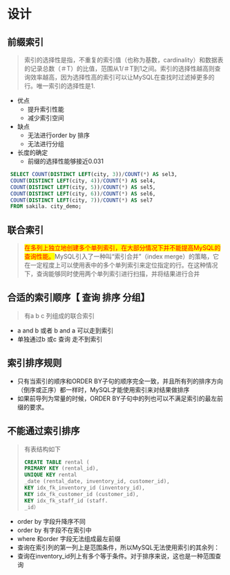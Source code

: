 # 设计

## 前缀索引

> 索引的选择性是指，不重复的索引值（也称为基数，cardinality）和数据表的记录总数（＃T）的比值，范围从1/＃T到1之间。索引的选择性越高则查询效率越高，因为选择性高的索引可以让MySQL在查找时过滤掉更多的行。唯一索引的选择性是1.

* 优点
  * 提升索引性能
  * 减少索引空间
* 缺点
  * 无法进行order by 排序
  * 无法进行分组
* 长度的确定
  * 前缀的选择性能够接近0.031

```sql
 SELECT COUNT(DISTINCT LEFT(city, 3))/COUNT(*) AS sel3,
 COUNT(DISTINCT LEFT(city, 4))/COUNT(*) AS sel4,
 COUNT(DISTINCT LEFT(city, 5))/COUNT(*) AS sel5,
 COUNT(DISTINCT LEFT(city, 6))/COUNT(*) AS sel6,
 COUNT(DISTINCT LEFT(city, 7))/COUNT(*) AS sel7
 FROM sakila. city_demo;

```



## 联合索引

> <mark style="color:red;">在多列上独立地创建多个单列索引，在大部分情况下并不能提高MySQL的查询性能。</mark>MySQL引入了一种叫“索引合并”（index merge）的策略，它在一定程度上可以使用表中的多个单列索引来定位指定的行。在这种情况下，查询能够同时使用两个单列索引进行扫描，并将结果进行合并

## 合适的索引顺序【 查询 排序 分组】&#x20;

> 有a b c 列组成的联合索引

* a and b 或者 b and a 可以走到索引
* 单独通过b 或c 查询 走不到索引



## 索引排序规则

* 只有当索引的顺序和ORDER BY子句的顺序完全一致，并且所有列的排序方向（倒序或正序）都一样时，MySQL才能使用索引来对结果做排序
* 如果前导列为常量的时候，ORDER BY子句中的列也可以不满足索引的最左前缀的要求。

## 不能通过索引排序

> 有表结构如下
>
> ```sql
> CREATE TABLE rental (
> PRIMARY KEY (rental_id),
> UNIQUE KEY rental
> _date (rental_date, inventory_id, customer_id),
> KEY idx_fk_inventory_id (inventory_id),
> KEY idx_fk_customer_id (customer_id),
> KEY idx_fk_staff_id (staff.
> _id）
> ```

* order by 字段升降序不同
* order by 有字段不在索引中
* where 和order 字段无法组成最左前缀
* 查询在索引列的第一列上是范围条件，所以MySQL无法使用索引的其余列：
* 查询在inventory\_id列上有多个等于条件。对于排序来说，这也是一种范围查询&#x20;





